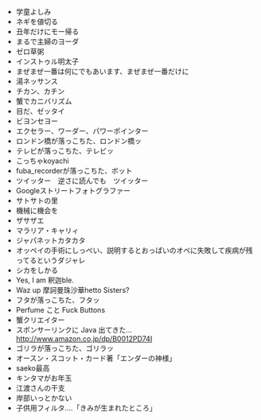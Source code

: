 * 学童よしみ
* ネギを値切る
* 丑年だけにモー帰る
* まるで主婦のヨーダ
* ゼロ草粥
* インストゥル明太子
* まぜまぜ一番は何にでもあいます、まぜまぜ一番だけに
* 湯ネッサンス
* チカン、カチン
* 蟹でカニバリズム
* 目だ、ゼッタイ
* ビヨンセヨー
* エクセラー、ワーダー、パワーポインター
* ロンドン橋が落っこちた、ロンドン橋ッ
* テレビが落っこちた、テレビッ
* こっちゃkoyachi
* fuba_recorderが落っこちた、ボット
* ツイッター　逆さに読んでも　ツイッター
* Googleストリートフォトグラファー
* サトサトの里
* 機械に機会を
* ザサザエ
* マラリア・キャリィ
* ジャパネットカタカタ
* オッペイの手術にしっぺい、説明するとおっぱいのオペに失敗して疾病が残ってるというダジャレ
* シカをしかる
* Yes, I am 釈迦ble.
* Waz up 摩訶曼珠沙華hetto Sisters? 
* フタが落っこちた、フタッ
* Perfume こと Fuck Buttons
* 蟹クリエイター
* スポンサーリンクに Java 出てきた… http://www.amazon.co.jp/dp/B0012PD74I
* ゴリラが落っこちた、ゴリラッ
* オースン・スコット・カード著「エンダーの神様」
* saeko最高
* キンタマがお年玉
* 江渡さんの干支
* 岸部いっとかない
* 子供用フィルタ....「きみが生まれたところ」

